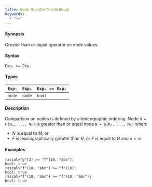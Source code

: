 ```yaml
---
title: Node GreaterThanOrEqual
keywords:
  - ">="
---
```


#### Synopsis

Greater than or equal operator on node values.

#### Syntax

`Exp₁ >= Exp₂`

#### Types

| `Exp₁` |  `Exp₂` | `Exp₁ >= Exp₂`  |
| --- | --- | --- |
| `node`    |  `node`    | `bool`                |


#### Description

Comparison on nodes is defined by a lexicographic ordering. Node `N = F(N₁, ..., Nₙ)` is greater than or equal node 
`N = G(M₁, ..., Mₘ)` when:
*  _N_ is equal to _M_, or
*  _F_ is lexicographically greater than _G_, or _F_ is equal to _G_ and `n > m`.

#### Examples


```rascal-shell 
rascal>"g"(3) >= "f"(10, "abc");
bool: true
rascal>"f"(10, "abc") >= "f"(10);
bool: true
rascal>"f"(10, "abc") >= "f"(10, "abc");
bool: true
```


